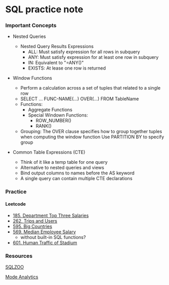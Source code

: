 # SQL practice note

### Important Concepts
- Nested Queries
  - Nested Query Results Expressions
    - ALL: Must satisfy expression for all rows in subquery
    - ANY: Must satisfy expression for at least one row in subquery
    - IN: Equivalent to "=ANY()"
    - EXISTS: At lease one row is returned
  
- Window Functions
  - Perform a calculation across a set of tuples that related to a single row
  - SELECT ... FUNC-NAME(...) OVER(...) FROM TableName
  - Functions:
    - Aggregate Functions
    - Special Windown Functions:
      - ROW_NUMBER()
      - RANK()
  - Grouping: The OVER clause specifies how to group together tuples when computing the window function
              Use PARTITION BY to specify group
  
  
  
- Common Table Expressions (CTE)
  - Think of it like a temp table for one query
  - Alternative to nested queries and views
  - Bind output columns to names before the AS keyword
  - A single query can contain multiple CTE declarations

### Practice
#### Leetcode
- [185. Department Top Three Salaries](https://github.com/dtsai7/SQL_practice_note/blob/master/Leetcode185.Department_Top_Three_Salaries.sql)
- [262. Trips and Users](https://github.com/dtsai7/SQL_practice_note/blob/master/Leetcode262.Trips_and_Users.sql)
- [595. Big Countries](https://github.com/dtsai7/SQL_practice_note/blob/master/Leetcode595.Big_Countries.sql)
- [569. Median Employee Salary](https://github.com/dtsai7/SQL-Note/blob/master/Leetcode%20569.Median%20Employee%20Salary.sql)
  - without built-in SQL functions?
- [601. Human Traffic of Stadium](https://github.com/dtsai7/SQL-Note/blob/master/Leetcode601.Human%20Traffic%20of%20Stadium.sql)

### Resources
[SQLZOO](https://sqlzoo.net/)

[Mode Analytics](https://mode.com/sql-tutorial/introduction-to-sql/)




